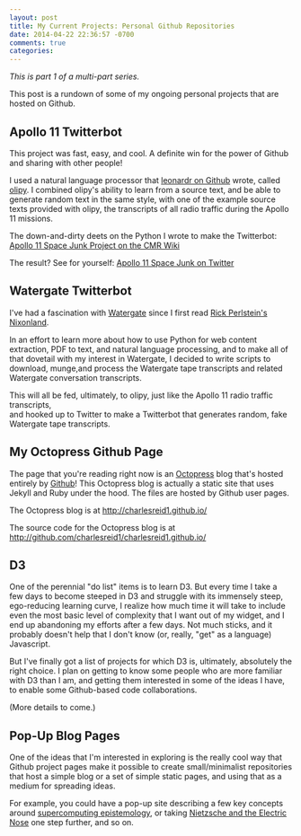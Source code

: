 ```yaml
---
layout: post
title: My Current Projects: Personal Github Repositories
date: 2014-04-22 22:36:57 -0700
comments: true
categories: 
---
```


*This is part 1 of a multi-part series.*

This post is a rundown of some of my ongoing personal projects
that are hosted on Github.

## Apollo 11 Twitterbot

This project was fast, easy, and cool. A definite win 
for the power of Github and sharing with other people!

I used a natural language processor that 
[leonardr on Github](http://github.com/leonardr) wrote,
called [olipy](http://github.com/leonardr/olipy). 
I combined olipy's ability to learn from a source text,
and be able to generate random text in the same style, 
with one of the example source texts provided with 
olipy, the transcripts of all radio traffic during 
the Apollo 11 missions.

The down-and-dirty deets on the Python I wrote 
to make the Twitterbot: 
[Apollo 11 Space Junk Project on the CMR Wiki](http://charlesmartinreid.com/wiki/Apollo11Junk)

The result? See for yourself: 
[Apollo 11 Space Junk on Twitter](http://twitter.com/apollo11junk)

## Watergate Twitterbot

I've had a fascination with [Watergate](http://charlesmartinreid.com/wiki/Watergate) since I first read
[Rick Perlstein's Nixonland](http://charlesmartinreid.com/wiki/Nixonland).

In an effort to learn more about how to use Python for 
web content extraction, PDF to text, and natural language processing,
and to make all of that dovetail with my interest in Watergate,
I decided to write scripts to download, munge,and process 
the Watergate tape transcripts and related Watergate conversation transcripts.

This will all be fed, ultimately, to olipy, just like 
the Apollo 11 radio traffic transcripts,  
and hooked up to Twitter to make a Twitterbot that generates
random, fake Watergate tape transcripts.

## My Octopress Github Page

The page that you're reading right now is an [Octopress](http://octopress.org) blog that's 
hosted entirely by [Github](http://github.com)! This Octopress blog is actually
a static site that uses Jekyll and Ruby under the hood. The files are hosted by Github user pages.

The Octopress blog is at http://charlesreid1.github.io/

The source code for the Octopress blog is at http://github.com/charlesreid1/charlesreid1.github.io/

## D3

One of the perennial "do list" items is to learn D3. 
But every time I take a few days to become steeped in D3
and struggle with its immensely steep, ego-reducing learning curve, 
I realize how much time it will take to include even
the most basic level of complexity that I want out of
my widget, and I end up abandoning my efforts after 
a few days. Not much sticks, and it probably doesn't help
that I don't know (or, really, "get" as a language) Javascript.

But I've finally got a list of projects for which
D3 is, ultimately, absolutely the right choice. 
I plan on getting to know some people who are more 
familiar with D3 than I am, and getting them 
interested in some of the ideas I have, 
to enable some Github-based code collaborations.

(More details to come.)

## Pop-Up Blog Pages

One of the ideas that I'm interested in exploring is 
the really cool way that Github project pages make it 
possible to create small/minimalist repositories
that host a simple blog or a set of simple static
pages, and using that as a medium for spreading ideas.

For example, you could have a pop-up site describing
a few key concepts around [supercomputing epistemology](http://charlesmartinreid.com/dissertation),
or taking [Nietzsche and the Electric Nose](http://charlesmartinreid.com/wordpress/) one step further,
and so on.

